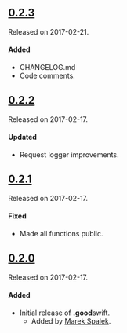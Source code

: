 ## [0.2.3](https://bitbucket.org/GoodRequest/swift/commits/tag/0.2.3)
Released on 2017-02-21.

#### Added
- CHANGELOG.md
- Code comments.

## [0.2.2](https://bitbucket.org/GoodRequest/swift/commits/tag/0.2.2)
Released on 2017-02-17.

#### Updated
- Request logger improvements.

## [0.2.1](https://bitbucket.org/GoodRequest/swift/commits/tag/0.2.1)
Released on 2017-02-17.

#### Fixed
- Made all functions public.

## [0.2.0](https://bitbucket.org/GoodRequest/swift/commits/tag/0.2.0)
Released on 2017-02-17.

#### Added
- Initial release of **.good**swift.
  - Added by [Marek Spalek](https://bitbucket.org/MarekSpalek/).

